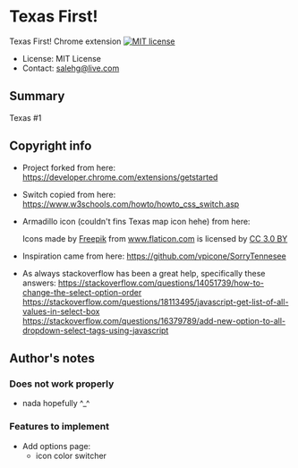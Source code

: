 # Texas First!
Texas First! Chrome extension
[![MIT license](https://img.shields.io/badge/license-MIT-lightgrey.svg)](https://raw.githubusercontent.com/harvard-ios/assignment-5-almto3/master/LICENSE.txt)
* License: MIT License
* Contact: salehg@live.com

## Summary
  Texas #1

## Copyright info
  * Project forked from here:
    https://developer.chrome.com/extensions/getstarted

  * Switch copied from here:
    https://www.w3schools.com/howto/howto_css_switch.asp

  * Armadillo icon (couldn't fins Texas map icon hehe) from here:
    <div>Icons made by <a href="http://www.freepik.com" title="Freepik">Freepik</a> from <a href="https://www.flaticon.com/" title="Flaticon">www.flaticon.com</a> is licensed by <a href="http://creativecommons.org/licenses/by/3.0/" title="Creative Commons BY 3.0" target="_blank">CC 3.0 BY</a></div>

  * Inspiration came from here:
    https://github.com/vpicone/SorryTennesee

  * As always stackoverflow has been a great help, specifically these answers:
    https://stackoverflow.com/questions/14051739/how-to-change-the-select-option-order
    https://stackoverflow.com/questions/18113495/javascript-get-list-of-all-values-in-select-box
    https://stackoverflow.com/questions/16379789/add-new-option-to-all-dropdown-select-tags-using-javascript

## Author's notes

### Does not work properly
  * nada hopefully ^_^
### Features to implement
  * Add options page:
    * icon color switcher
